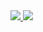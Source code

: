<a href="https://portal.azure.com/#create/Microsoft.Template/uri/https%3A%2F%2Fraw.githubusercontent.com%2Fkj63%2FVNetTest%2Fmaster%2FElevenVnet" target="_blank">
   
 <img src="http://azuredeploy.net/deploybutton.png"/>
</a>

<a href="http://armviz.io/#/?load=https%3A%2F%2Fraw.githubusercontent.com%2Fkj63%2FVNetTest%2Fmaster%2FElevenVnet" target="_blank">
   
 <img src="http://armviz.io/visualizebutton.png"/>
</a>

